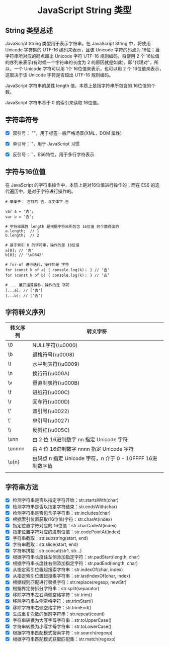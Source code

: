 <h1 align="center">JavaScript String 类型</h1>



## String 类型总述

JavaScript String 类型用于表示字符串。在 JavaScript String 中，将使用 Unicode 字符集的 UTF-16 编码来表示，且该 Unicode 字符的码点为 16位；当字符串所对应的码点超出 Unicode 字符 UTF-16 规则编码，将使用 2 个 16位值的序列来表示(有时候一个字符串的长度为 2 的原因就是如此)，即"代理对"。所以，一个 Unicode 字符可以用 1个 16位值来表示，也可以用 2 个 16位值来表示，这取决于该 Unicode 字符是否超出 UTF-16 规则编码。

JavaScript 字符串的属性 length 值，本质上是指字符串所包含的 16位值的个数。

JavaScript 字符串基于 0 的索引来读取 16位值。



## 字符串符号

- [x] 双引号： ""，用于标签一般严格场景(XML，DOM 属性)
- [x] 单引号：''，用于 JavaScript 习惯
- [x] 反引号：``，ES6特性，用于多行字符表示



## 字符与16位值

在 JavaScript 的字符串操作中，本质上是对16位值进行操作的；而在 ES6 的迭代遍历中，是对于字符进行操作的。

```nginx
# 举栗子： 吉祥的 吉，与变体字 𠮷

var a = '吉';
var b = '𠮷';

# 字符串属性 length 是根据字符串所包含 16位值 的个数得出的 
a.length;  // 1
b.length;  // 2

# 基于索引 0 的字符串，操作的是 16位值
a[0]; // '吉'
b[0]; // '\uD842'

# for-of 进行迭代，操作的是 字符
for (const k of a) { console.log(k)； } // '吉'
for (const k of b) { console.log(k)； } // ‘𠮷’

# ... 展开运算操作，操作的是 字符
[...a]; // ['吉']
[...b]; // [‘𠮷’]
```



## 字符转义序列

| 转义序列 | 转义字符                                                   |
| -------- | ---------------------------------------------------------- |
| \0       | NULL字符(\u0000)                                           |
| \b       | 退格符号(\u0008)                                           |
| \t       | 水平制表符(\u0009)                                         |
| \n       | 换行符(\u000A)                                             |
| \v       | 垂直制表符(\u000B)                                         |
| \f       | 进纸符(\u000C)                                             |
| \r       | 回车符(\u000D)                                             |
| \\"      | 双引号(\u0022)                                             |
| \\'      | 单引号(\u0027)                                             |
| \\\      | 反斜杠(\u005C)                                             |
| \xnn     | 由 2 位 16进制数字 nn 指定 Unicode 字符                    |
| \unnnn   | 由 4 位 16进制数字 nnnn 指定 Unicode 字符                  |
| \u{n}    | 由码点 n 指定 Unicode 字符，n 介于 0 - 10FFFF 16进制数字值 |
|          |                                                            |



## 字符串方法

- [x] 检测字符串是否以指定字符开始：str.startsWith(char)
- [x] 检测字符串是否以指定字符结束：str.endsWith(char)
- [x] 检测字符串是否包含子字符串：str.includes(char)
- [x] 根据索引位置获取(16位值)字符：str.charAt(index)
- [x] 指定位置字符对应的 16位值：str.charCodeAt(index)
- [x] 指定位置字符对应的进制位值：str.codePointAt(index)
- [x] 字符串截取：str.substring(start, end)
- [x] 字符串截取：str.slice(start, end)
- [x] 字符串拼接：str.concat(str1, str...)
- [x] 根据字符串长度往左侧添加指定字符：str.padStart(length, char)
- [x] 根据字符串长度往右侧添加指定字符：str.padEnd(length, char)
- [x] 从指定索引位置起搜索字符串：str.indexOf(char, index)
- [x] 从指定索引位置起搜素字符串：str.lastIndexOf(char, index)
- [x] 根据规则匹配进行替换字符：str.replace(regexp, newStr)
- [x] 根据界定符拆分字符串：str.split(separator)
- [x] 移除字符串左右两侧空格字符：str.trim()
- [x] 移除字符串左侧空格字符：str.trimStart()
- [x] 移除字符串右侧空格字符：str.trimEnd()
- [x] 生成重复次数的当前字符串：str.repeat(count)
- [x] 字符串转换为大写字母字符串：str.toUpperCase()
- [x] 字符串转换为小写字母字符串：str.toLowerCase()
- [x] 根据字符串匹配模式搜索字符：str.search(regexp)
- [x] 根据字符串匹配模式获取匹配集：str.match(regexp)
